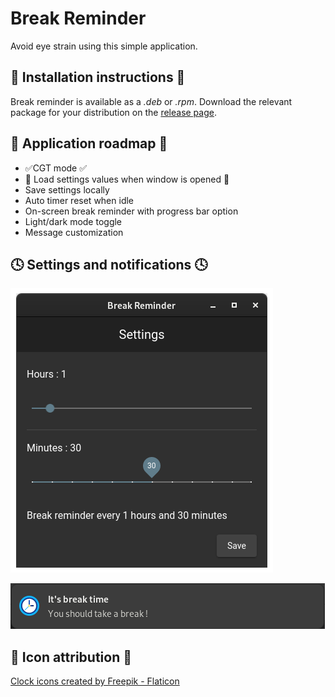 # Break Reminder

Avoid eye strain using this simple application.

## 🔧 Installation instructions 🔧

Break reminder is available as a _.deb_ or _.rpm_. Download the relevant package for your distribution on the [release page](https://github.com/Julien5151/break-reminder/releases).

## 🚀 Application roadmap 🚀

- ✅CGT mode ✅
- 🚧 Load settings values when window is opened 🚧
- Save settings locally
- Auto timer reset when idle
- On-screen break reminder with progress bar option
- Light/dark mode toggle
- Message customization

## 🕓 Settings and notifications 🕓

![Settings image](https://github.com/Julien5151/break-reminder/blob/main/doc/images/settings.png?raw=true)

![Notification image](https://github.com/Julien5151/break-reminder/blob/main/doc/images/notification.png?raw=true)

## 🔗 Icon attribution 🔗

<a href="https://www.flaticon.com/free-icons/clock" title="clock icons">Clock icons created by Freepik - Flaticon</a>
